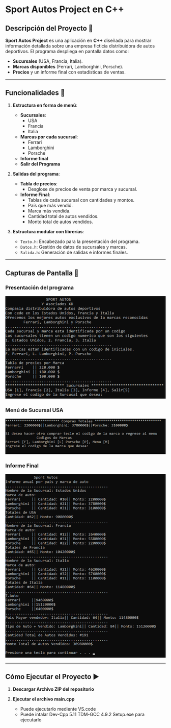 # Sport Autos Project en C++

## Descripción del Proyecto 🚗  
**Sport Autos Project** es una aplicación en **C++** diseñada para mostrar información detallada sobre una empresa ficticia distribuidora de autos deportivos. El programa despliega en pantalla datos como:  
- **Sucursales** (USA, Francia, Italia).  
- **Marcas disponibles** (Ferrari, Lamborghini, Porsche).  
- **Precios** y un informe final con estadísticas de ventas.  

---

## Funcionalidades 🔧  
1. **Estructura en forma de menú**:  
   - **Sucursales**:  
      - USA  
      - Francia  
      - Italia  
   - **Marcas por cada sucursal**:  
      - Ferrari  
      - Lamborghini  
      - Porsche  
   - **Informe final**  
   - **Salir del Programa**  

2. **Salidas del programa**:  
   - **Tabla de precios**:  
      - Desglose de precios de venta por marca y sucursal.  
   - **Informe Final**:  
      - Tablas de cada sucursal con cantidades y montos.  
      - País que más vendió.  
      - Marca más vendida.  
      - Cantidad total de autos vendidos.  
      - Monto total de autos vendidos.  

3. **Estructura modular con librerías**:  
   - `Texto.h`: Encabezado para la presentación del programa.  
   - `Datos.h`: Gestión de datos de sucursales y marcas.  
   - `Salida.h`: Generación de salidas e informes finales.  

---

## Capturas de Pantalla 📸  

### **Presentación del programa**  
![Presentación del programa](image-2.png)

### **Menú de Sucursal USA**  
![Menú de Sucursal USA](image-3.png)

### **Informe Final**  
![Informe Final](image-4.png)

---

## Cómo Ejecutar el Proyecto ▶️ 

1. **Descargar Archivo ZIP del repositorio**
2. **Ejecutar el archivo main.cpp**

    - Puede ejecutarlo mediente VS.code
    - Puede intalar Dev-Cpp 5.11 TDM-GCC 4.9.2 Setup.exe para ejecutarlo
